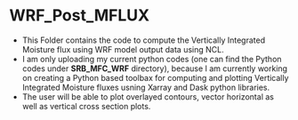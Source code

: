 # WRF_Post_MFLUX
- This Folder contains the code to compute the Vertically Integrated Moisture flux using WRF model output data using NCL.
- I am only uploading my current python codes (one can find the Python codes under **SRB_MFC_WRF** directory), because I am currently working on creating a Python based toolbax for computing and plotting Vertically Integrated Moisture fluxes usning Xarray and Dask python libraries.
- The user will be able to plot overlayed contours, vector horizontal as well as vertical cross section plots.
